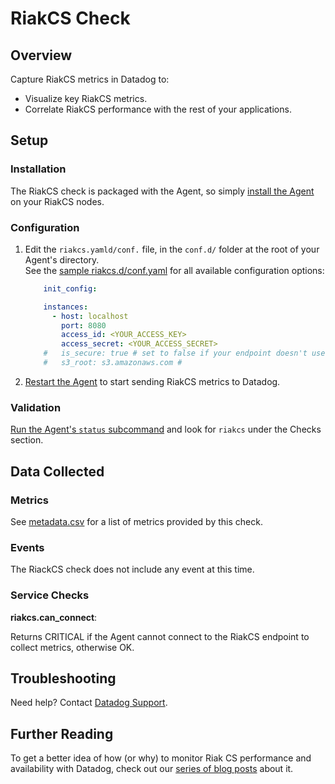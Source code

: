 # RiakCS Check

## Overview

Capture RiakCS metrics in Datadog to:

* Visualize key RiakCS metrics.
* Correlate RiakCS performance with the rest of your applications.

## Setup
### Installation

The RiakCS check is packaged with the Agent, so simply [install the Agent][1] on your RiakCS nodes.

### Configuration

1. Edit the `riakcs.yamld/conf.` file, in the `conf.d/` folder at the root of your Agent's directory.  
    See the [sample riakcs.d/conf.yaml][2] for all available configuration options:

    ```yaml
        init_config:

        instances:
          - host: localhost
            port: 8080
            access_id: <YOUR_ACCESS_KEY>
            access_secret: <YOUR_ACCESS_SECRET>
        #   is_secure: true # set to false if your endpoint doesn't use SSL
        #   s3_root: s3.amazonaws.com #
    ```

2. [Restart the Agent][3] to start sending RiakCS metrics to Datadog.

### Validation

[Run the Agent's `status` subcommand][4] and look for `riakcs` under the Checks section.

## Data Collected
### Metrics

See [metadata.csv][5] for a list of metrics provided by this check.

### Events
The RiackCS check does not include any event at this time.

### Service Checks

**riakcs.can_connect**:

Returns CRITICAL if the Agent cannot connect to the RiakCS endpoint to collect metrics, otherwise OK.

## Troubleshooting
Need help? Contact [Datadog Support][6].

## Further Reading
To get a better idea of how (or why) to monitor Riak CS performance and availability with Datadog, check out our [series of blog posts][7] about it.


[1]: https://app.datadoghq.com/account/settings#agent
[2]: https://github.com/DataDog/integrations-core/blob/master/riakcs/conf.yaml.example
[3]: https://docs.datadoghq.com/agent/faq/agent-commands/#start-stop-restart-the-agent
[4]: https://docs.datadoghq.com/agent/faq/agent-commands/#agent-status-and-information
[5]: https://github.com/DataDog/integrations-core/blob/master/riakcs/metadata.csv
[6]: http://docs.datadoghq.com/help/
[7]: https://www.datadoghq.com/blog/monitor-riak-cs-performance-and-availability/
